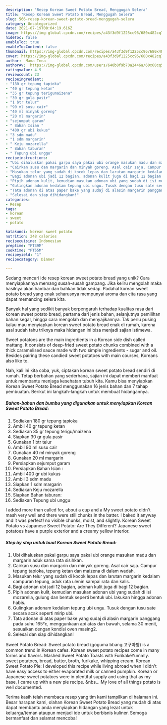 ```yaml
---
description: "Resep Korean Sweet Potato Bread, Menggugah Selera"
title: "Resep Korean Sweet Potato Bread, Menggugah Selera"
slug: 566-resep-korean-sweet-potato-bread-menggugah-selera
category: Uncategorized
date: 2021-07-19T08:04:19.616Z
image: https://img-global.cpcdn.com/recipes/a43f3d9f1225cc96/680x482cq70/korean-sweet-potato-bread-foto-resep-utama.jpg
hideToc: false
enableToc: true
enableTocContent: false
thumbnail: https://img-global.cpcdn.com/recipes/a43f3d9f1225cc96/680x482cq70/korean-sweet-potato-bread-foto-resep-utama.jpg
cover: https://img-global.cpcdn.com/recipes/a43f3d9f1225cc96/680x482cq70/korean-sweet-potato-bread-foto-resep-utama.jpg
author:  Mama Inna
authorAv:  https://img-global.cpcdn.com/users/640b0f9b70a2446a/60x60cq50/avatar.jpg
ratingvalue: 4.9
reviewcount: 23
recipeingredient:
- "180 gr tepung tapioka"
- "40 gr tepung ketan"
- "35 gr tepung terigumaizena"
- "30 gr gula pasir"
- "1 btr telur"
- "90 ml susu cair"
- "40 ml minyak goreng"
- "20 ml margarin"
- "sejumput garam"
- " Bahan Isian "
- "400 gr ubi kukus"
- "3 sdm madu"
- "1 sdm margarin"
- " Keju mozarella"
- " Bahan taburan"
- " Tepung ubi unggu"
recipeinstructions:
- "Ubi dihaluskan pakai garpu saya pakai ubi orange masukan madu dan margarin aduk sama rata sisihkan."
- "Cairkan susu dan margarin dan minyak goreng. Asal cair saja. Campur tepung tapioka, tepung ketan dan maizena di dalam wadah."
- "Masukan telur yang sudah di kocok lepas dan larutan margarin kedalam campuran tepung, aduk rata ulenin sampai rata dan kalis."
- "Bagi adonan ubi jadi 12 bagian, adonan kulit juga di bagi 12 bagian."
- "Pipih adonan kulit, kemudian masukan adonan ubi yang sudah di isi mozarella, gulung dan bentuk seperti bentuk ubi. lakukan hingga adonan habis."
- "Gulingkan adonam kedalam tepung ubi ungu. Tusuk dengan tusu sate secara acak seperti mirip ubi."
- "Tata adonan di atas paper bake yang sudaj di alasin margarin panggang pada suhu 165°c, menggunkaan api atas dan bawah, selama 30 menit, sesuaikan dengan kondisi oven masing2."
- "Selesai dan siap dihidangkan!"
categories:
- Resep
tags:
- korean
- sweet
- potato

katakunci: korean sweet potato 
nutrition: 248 calories
recipecuisine: Indonesian
preptime: "PT39M"
cooktime: "PT55M"
recipeyield: "1"
recipecategory: Dinner

---
```



Sedang mencari ide resep korean sweet potato bread yang unik? Cara menyiapkannya memang susah-susah gampang. Jika keliru mengolah maka hasilnya akan hambar dan bahkan tidak sedap. Padahal korean sweet potato bread yang enak seharusnya mempunyai aroma dan cita rasa yang dapat memancing selera kita.


Banyak hal yang sedikit banyak berpengaruh terhadap kualitas rasa dari korean sweet potato bread, pertama dari jenis bahan, selanjutnya pemilihan bahan segar, hingga cara mengolah dan menyajikannya. Tak perlu pusing kalau mau menyiapkan korean sweet potato bread enak di rumah, karena asal sudah tahu triknya maka hidangan ini bisa menjadi sajian istimewa.

Sweet potatoes are the main ingredients in a Korean side dish called mattang. It consists of deep-fried sweet potato chunks combined with a thick caramelised sauce made with two simple ingredients - sugar and oil. Besides pairing these candied sweet potatoes with main courses, Koreans also like to.


Nah, kali ini kita coba, yuk, ciptakan korean sweet potato bread sendiri di rumah. Tetap berbahan yang sederhana, sajian ini dapat memberi manfaat untuk membantu menjaga kesehatan tubuh kita. Kamu bisa menyiapkan Korean Sweet Potato Bread menggunakan 16 jenis bahan dan 7 tahap pembuatan. Berikut ini langkah-langkah untuk membuat hidangannya.

<!--inarticleads1-->

##### Bahan-bahan dan bumbu yang digunakan untuk menyiapkan Korean Sweet Potato Bread:

1. Sediakan 180 gr tepung tapioka
1. Ambil 40 gr tepung ketan
1. Sediakan 35 gr tepung terigu/maizena
1. Siapkan 30 gr gula pasir
1. Gunakan 1 btr telur
1. Ambil 90 ml susu cair
1. Gunakan 40 ml minyak goreng
1. Gunakan 20 ml margarin
1. Persiapkan sejumput garam
1. Persiapkan  Bahan Isian :
1. Ambil 400 gr ubi kukus
1. Ambil 3 sdm madu
1. Siapkan 1 sdm margarin
1. Sediakan  Keju mozarella
1. Siapkan  Bahan taburan:
1. Sediakan  Tepung ubi unggu


I added more than called for, about a cup and a My sweet potato didn&#39;t mash very well and there were still chunks in the batter. I baked it anyway and it was perfect! no visible chunks, moist, and slightly. Korean Sweet Potato vs Japanese Sweet Potato: Are They Different? Japanese sweet potatoes have a purple exterior and a creamy yellow interior. 

<!--inarticleads2-->

##### Step by step untuk buat Korean Sweet Potato Bread:

1. Ubi dihaluskan pakai garpu saya pakai ubi orange masukan madu dan margarin aduk sama rata sisihkan.
1. Cairkan susu dan margarin dan minyak goreng. Asal cair saja. Campur tepung tapioka, tepung ketan dan maizena di dalam wadah.
1. Masukan telur yang sudah di kocok lepas dan larutan margarin kedalam campuran tepung, aduk rata ulenin sampai rata dan kalis.
1. Bagi adonan ubi jadi 12 bagian, adonan kulit juga di bagi 12 bagian.
1. Pipih adonan kulit, kemudian masukan adonan ubi yang sudah di isi mozarella, gulung dan bentuk seperti bentuk ubi. lakukan hingga adonan habis.
1. Gulingkan adonam kedalam tepung ubi ungu. Tusuk dengan tusu sate secara acak seperti mirip ubi.
1. Tata adonan di atas paper bake yang sudaj di alasin margarin panggang pada suhu 165°c, menggunkaan api atas dan bawah, selama 30 menit, sesuaikan dengan kondisi oven masing2.
1. Selesai dan siap dihidangkan!

Sweet Potato Bread: Sweet potato bread (goguma bbang 고구마빵) is a common trend in Korean cafes. Korean sweet potato recipes come in many forms and flavors. Mashed Sweet Potato Toasts with FurikakeYummly. sweet potatoes, bread, butter, broth, furikake, whipping cream. Korean Sweet Potato Pie: I developed this recipe while living abroad when I didn&#39;t have easy access to either evaporated milk or canned pumpkin. Korean or Japanese sweet potatoes were in plentiful supply and using that as my base, I came up with a new pie recipe. &amp;nbs… My love of all things potato is well documented. 

Terima kasih telah membaca resep yang tim kami tampilkan di halaman ini. Besar harapan kami, olahan Korean Sweet Potato Bread yang mudah di atas dapat membantu anda menyiapkan hidangan yang lezat untuk keluarga/teman ataupun menjadi ide untuk berbisnis kuliner. Semoga bermanfaat dan selamat mencoba!
